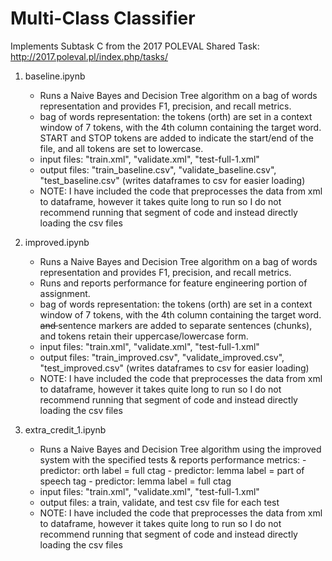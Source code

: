 # Multi-Class Classifier
Implements Subtask C from the 2017 POLEVAL Shared Task: http://2017.poleval.pl/index.php/tasks/ 

1. baseline.ipynb 
    - Runs a Naive Bayes and Decision Tree algorithm on a bag of words representation and provides F1, precision, and recall metrics. 
    - bag of words representation: the tokens (orth) are set in a context window of 7 tokens, with the 4th column containing the target word. START and STOP tokens are added to indicate the start/end of the file, and all tokens are set to lowercase. 
    - input files: "train.xml", "validate.xml", "test-full-1.xml"
    - output files: "train_baseline.csv", "validate_baseline.csv", "test_baseline.csv" (writes dataframes to csv for easier loading)
    - NOTE: I have included the code that preprocesses the data from xml to dataframe, however it takes quite long to run so I do not recommend running that segment of code and instead directly loading the csv files


2. improved.ipynb 
    - Runs a Naive Bayes and Decision Tree algorithm on a bag of words representation and provides F1, precision, and recall metrics. 
    - Runs and reports performance for feature engineering portion of assignment. 
    - bag of words representation: the tokens (orth) are set in a context window of 7 tokens, with the 4th column containing the target word. <s> and </s> sentence markers are added to separate sentences (chunks), and tokens retain their uppercase/lowercase form. 
    - input files: "train.xml", "validate.xml", "test-full-1.xml"
    - output files: "train_improved.csv", "validate_improved.csv", "test_improved.csv" (writes dataframes to csv for easier loading)
    - NOTE: I have included the code that preprocesses the data from xml to dataframe, however it takes quite long to run so I do not recommend running that segment of code and instead directly loading the csv files
    

3. extra_credit_1.ipynb
    - Runs a Naive Bayes and Decision Tree algorithm using the improved system with the specified tests & reports performance metrics:
                - predictor: orth      label = full ctag
                - predictor: lemma     label = part of speech tag
                - predictor: lemma     label = full ctag 
    - input files: "train.xml", "validate.xml", "test-full-1.xml"
    - output files: a train, validate, and test csv file for each test 
    - NOTE: I have included the code that preprocesses the data from xml to dataframe, however it takes quite long to run so I do not recommend running that segment of code and instead directly loading the csv files
